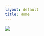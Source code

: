 ```yaml
---
layout: default
title: Home
---
```


<div class="logo">
  <img src="{{ site.logo.image }}" />
</div>
